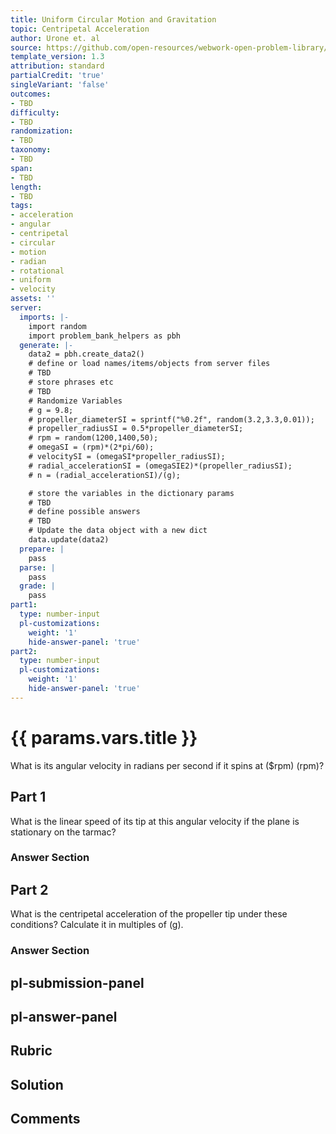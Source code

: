 ```yaml
---
title: Uniform Circular Motion and Gravitation
topic: Centripetal Acceleration
author: Urone et. al
source: https://github.com/open-resources/webwork-open-problem-library/tree/master/Contrib/BrockPhysics/College_Physics_Urone/6.Uniform_Circular_Motion_and_Gravitation/Centripetal_Acceleration/NU_U17-06-02-004.pg
template_version: 1.3
attribution: standard
partialCredit: 'true'
singleVariant: 'false'
outcomes:
- TBD
difficulty:
- TBD
randomization:
- TBD
taxonomy:
- TBD
span:
- TBD
length:
- TBD
tags:
- acceleration
- angular
- centripetal
- circular
- motion
- radian
- rotational
- uniform
- velocity
assets: ''
server:
  imports: |-
    import random
    import problem_bank_helpers as pbh
  generate: |-
    data2 = pbh.create_data2()
    # define or load names/items/objects from server files
    # TBD
    # store phrases etc
    # TBD
    # Randomize Variables
    # g = 9.8;
    # propeller_diameterSI = sprintf("%0.2f", random(3.2,3.3,0.01));
    # propeller_radiusSI = 0.5*propeller_diameterSI;
    # rpm = random(1200,1400,50);
    # omegaSI = (rpm)*(2*pi/60);
    # velocitySI = (omegaSI*propeller_radiusSI);
    # radial_accelerationSI = (omegaSIE2)*(propeller_radiusSI);
    # n = (radial_accelerationSI)/(g);

    # store the variables in the dictionary params
    # TBD
    # define possible answers
    # TBD
    # Update the data object with a new dict
    data.update(data2)
  prepare: |
    pass
  parse: |
    pass
  grade: |
    pass
part1:
  type: number-input
  pl-customizations:
    weight: '1'
    hide-answer-panel: 'true'
part2:
  type: number-input
  pl-customizations:
    weight: '1'
    hide-answer-panel: 'true'
---
```


# {{ params.vars.title }} 


What is its angular velocity in radians per second if it spins at ($rpm) (rpm)?

## Part 1 
What is the linear speed of its tip at this angular velocity if the plane is stationary on the tarmac? 


 ### Answer Section

## Part 2 
What is the centripetal acceleration of the propeller tip under these conditions? Calculate it in multiples of (g). 


 ### Answer Section


## pl-submission-panel 


## pl-answer-panel 


## Rubric 


## Solution 


## Comments 


